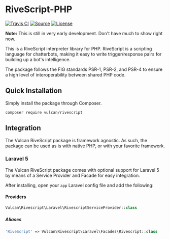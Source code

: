 RiveScript-PHP
==============
[![Travis CI](https://img.shields.io/travis/vulcan-project/rivescript-php.svg?style=flat-square)](https://travis-ci.org/vulcan-project/rivescript-php)
[![Source](http://img.shields.io/badge/source-vulcan--project/rivescript--php-blue.svg?style=flat-square)](https://github.com/vulcan-project/rivescript-php)
[![License](http://img.shields.io/badge/license-MIT-brightgreen.svg?style=flat-square)](https://tldrlegal.com/license/mit-license)

**Note:** This is still in very early development. Don't have much to show right now.

This is a RiveScript interpreter library for PHP. RiveScript is a scripting language for chatterbots, making it easy to write trigger/response pairs for building up a bot's intelligence.

The package follows the FIG standards PSR-1, PSR-2, and PSR-4 to ensure a high level of interoperability between shared PHP code.

## Quick Installation
Simply install the package through Composer.

```
composer require vulcan/rivescript
```

## Integration
The Vulcan RiveScript package is framework agnostic. As such, the package can be used as is with native PHP, or with your favorite framework.

### Laravel 5
The Vulcan RiveScript package comes with optional support for Laravel 5 by means of a Service Provider and Facade for easy integration.

After installing, open your `app` Laravel config file and add the following:

#### Providers
```php
Vulcan\Rivescript\Laravel\RivescriptServiceProvider::class
```

##### Aliases
```php
'RiveScript' => Vulcan\Rivescript\Laravel\Facades\Rivescript::class
```
